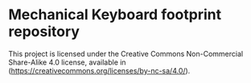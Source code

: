 # Mechanical Keyboard footprint repository

This project is licensed under the Creative Commons Non-Commercial Share-Alike 4.0 license, available in (https://creativecommons.org/licenses/by-nc-sa/4.0/).
